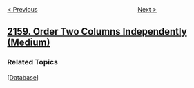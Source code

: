 <!--|This file generated by command(leetcode description); DO NOT EDIT.    |-->
<!--+----------------------------------------------------------------------+-->
<!--|@author    awesee <openset.wang@gmail.com>                           |-->
<!--|@link      https://github.com/awesee                                 |-->
<!--|@home      https://github.com/awesee/leetcode                        |-->
<!--+----------------------------------------------------------------------+-->

[< Previous](../amount-of-new-area-painted-each-day "Amount of New Area Painted Each Day")
　　　　　　　　　　　　　　　　
[Next >](../minimum-sum-of-four-digit-number-after-splitting-digits "Minimum Sum of Four Digit Number After Splitting Digits")

## [2159. Order Two Columns Independently (Medium)](https://leetcode.com/problems/order-two-columns-independently "")



### Related Topics
  [[Database](../../tag/database/README.md)]

